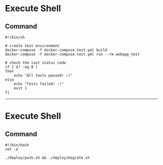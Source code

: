 # Execute Shell

## Command

```
#!/bin/sh

# create test environment
docker-compose -f docker-compose.test.yml build
docker-compose -f docker-compose.test.yml run --rm webapp_test

# check the last status code
if [ $? -eq 0 ]
then
    echo "All tests passed! :)"
else
    echo "Tests failed! :("
    exit 1
fi
```

---

# Execute Shell

## Command

```
#!/bin/bash
set -e

./deploy/push.sh && ./deploy/migrate.sh
```
